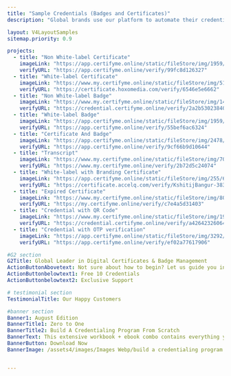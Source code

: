 ```yaml
---
title: "Sample Credentials (Badges and Certificates)"
description: "Global brands use our platform to automate their credential issuing process."

layout: V4LayoutSamples
sitemap.priority: 0.9

projects:
  - title: "Non White-label Certificate"
    imageLink: "https://app.certifyme.online/static/fileStore/img/1959/6327/153275_badge_2AE168.png"
    verifyURL: "https://app.certifyme.online/verify/99fc8d126327"
  - title: "White-label Certificate"
    imageLink: "https://www.my.certifyme.online/static/fileStore/img/518/662/43494_badge_E517D9.png"
    verifyURL: "https://certificate.hoxomedia.com/verify/6546e5e6662"
  - title: "Non White-label Badge"
    imageLink: "https://www.my.certifyme.online/static/fileStore/img/1439/3840/96543_badge_B5E007.png"
    verifyURL: "https://credential.certifyme.online/verify/2a2b53023840"
  - title: "White-label Badge"
    imageLink: "https://app.certifyme.online/static/fileStore/img/1959/6324/348598_badge_013651.png"
    verifyURL: "https://app.certifyme.online/verify/55bef6ac6324"
  - title: "Certificate And Badge"
    imageLink: "https://app.certifyme.online/static/fileStore/img/2478/10644/348599_badge_0B8416.png"
    verifyURL: "https://app.certifyme.online/verify/9cf66b9d10644"  
  - title: "Transcript"  
    imageLink: "https://www.my.certifyme.online/static/fileStore/img/700/4074/100507_badge_AF61F5.png"
    verifyURL: "https://www.my.certifyme.online/verify/2b72d5c24074"
  - title: "White-label with Branding Certificate"
    imageLink: "https://app.certifyme.online/static/fileStore/img/255/678/11489_badge_72933D.png"
    verifyURL: "https://certificate.accelq.com/verify/KshitijBangur-383456cc678"  
  - title: "Expired Certificate"
    imageLink: "https://www.my.certifyme.online/static/fileStore/img/804/1403/40623_badge_C262A1.png"
    verifyURL: "https://my.certifyme.online/verify/c7e4a5d31403"  
  - title: "Credential with QR Code"
    imageLink: "https://www.my.certifyme.online/static/fileStore/img/1920/6064/150375_badge_98F4A1.png"
    verifyURL: "https://credential.certifyme.online/verify/a42642326064"
  - title: "Credential with OTP verification"
    imageLink: "https://app.certifyme.online/static/fileStore/img/3292/17906/350655_badge_5FA383.png"
    verifyURL: "https://app.certifyme.online/verify/ef02a77617906"  

#G2 section
G2Title: Global Leader in Digital Certificates & Badge Management
ActionButtonAbovetext: Not sure about how to begin? Let us guide you in the right direction!
ActionButtonbelowtext1: Free 10 Credentials
ActionButtonbelowtext2: Exclusive Support

# testimonial section
TestimonialTitle: Our Happy Customers

#banner section
Banner1: August Edition
BannerTitle1: Zero to One
BannerTitle2: Build A Credentialing Program From Scratch
BannerText: This extensive workbook + ebook combo contains everything you need to build a credentialing program from scratch.
BannerButton: Download Now
BannerImage: /assets4/images/Images Webp/build a credentialing program.webp


---
```

